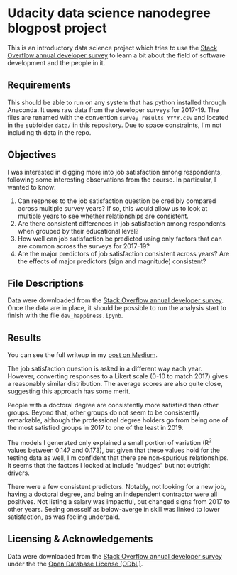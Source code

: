 # Udacity data science nanodegree blogpost project #

This is an introductory data science project which tries to use the [Stack 
Overflow annual developer survey][1] to learn a bit about the field of software
development and the people in it.

## Requirements ##

This should be able to run on any system that has python installed through
Anaconda. It uses raw data from the developer surveys for 2017-19. The files 
are renamed with the convention `survey_results_YYYY.csv` and located in the
subfolder `data/` in this repository. Due to space constraints, I'm not 
including th data in the repo.

## Objectives ##

I was interested in digging more into job satisfaction among respondents, 
following some interesting observations from the course. In particular, I wanted
to know: 
 
1. Can respnses to the job satisfaction question be credibly compared across
multiple survey years? If so, this would allow us to look at multiple years to
see whether relationships are consistent.
2. Are there consistent differences in job satisfaction among respondents when
grouped by their educational level? 
3. How well can job satisfaction be predicted using only factors that can are 
common across the surveys for 2017-19?
4. Are the major predictors of job satisfaction consistent across years? Are the
effects of major predictors (sign and magnitude) consistent?

## File Descriptions ##

Data were downloaded from the [Stack Overflow annual developer survey][1]. 
Once the data are in place, it should be possible to run the analysis start to
finish with the file `dev_happiness.ipynb`.

## Results ##

You can see the full writeup in my [post on Medium][3].

The job satisfaction question is asked in a different way each year. However, 
converting responses to a Likert scale (0-10 to match 2017) gives a reasonably
similar distribution. The average scores are also quite close, suggesting this
approach has some merit.

People with a doctoral degree are consistently more satisfied than other groups.
Beyond that, other groups do not seem to be consistently remarkable, although 
the professional degree holders go from being one of the most satisfied groups
in 2017 to one of the least in 2019.

The models I generated only explained a small portion of variation 
(R<sup>2</sup> values between 0.147 and 0.173), but given that these values hold
for the testing data as well, I'm confident that there are non-spurious 
relationships. It seems that the factors I looked at include "nudges" but not
outright drivers.

There were a few consistent predictors. Notably, not looking for a new job, 
having a doctoral degree, and being an independent contractor were all 
positives. Not listing a salary was impactful, but changed signs from 2017 to
other years. Seeing onesself as below-averge in skill was linked to lower 
satisfaction, as was feeling underpaid.    

## Licensing & Acknowledgements ## 

Data were downloaded from the [Stack Overflow annual developer survey][1] under
the the [Open Database License (ODbL)][2]. 

[1]: https://insights.stackoverflow.com/survey
[2]: http://opendatacommons.org/licenses/odbl/1.0/
[3]: https://medium.com/@clonedgoodness/does-a-doctorate-make-you-a-happier-developer-462b12288889?sk=075a565fa5e3d6775fddc5d63dde1ce3